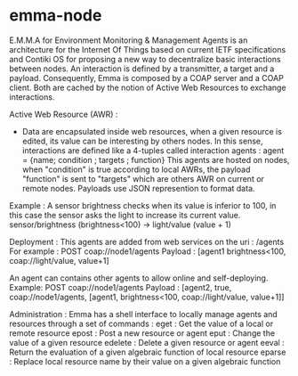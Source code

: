 emma-node
=========
E.M.M.A for Environment Monitoring & Management Agents is an architecture for the Internet Of Things based on current IETF specifications and Contiki OS for proposing a new way to decentralize basic interactions between nodes. An interaction is defined by a transmitter, a target and a payload. Consequently, Emma is composed by a COAP server and a COAP client. Both are cached by the notion of Active Web Resources to exchange interactions.

Active Web Resource (AWR) :
* Data are encapsulated inside web resources, when a given resource is edited, its value can be interesting by others nodes. In this sense, interactions are defined like a 4-tuples called interaction agents : agent = {name; condition ; targets ; function}
This agents are hosted on nodes, when "condition" is true according to local AWRs, the payload "function" is sent to "targets" which are others AWR on current or remote nodes. Payloads use JSON represention to format data.

Example : A sensor brightness checks when its value is inferior to 100, in this case the sensor asks the light to increase its current value.
sensor/brightness  (brightness<100) -> light/value (value + 1)

Deployment :
This agents are added from web services on the uri : /agents
For example :
POST coap://node1/agents 
Payload : [agent1 brightness<100, coap://light/value, value+1]

An agent can contains other agents to allow online and self-deploying.
Example:
POST coap://node1/agents 
Payload : [agent2, true, coap://node1/agents, [agent1, brightness<100, coap://light/value, value+1]]

Administration :
Emma has a shell interface to locally manage agents and resources through a set of commands :
eget  : Get the value of a local or remote resource
epost : Post a new resource or agent
eput  : Change the value of a given resource
edelete : Delete a given resource or agent
eeval   : Return the evaluation of a given algebraic function of local resource
eparse  : Replace local resource name by their value on a given algebraic function





